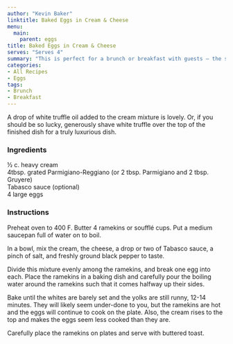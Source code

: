 ```yaml
---
author: "Kevin Baker"
linktitle: Baked Eggs in Cream & Cheese
menu:
  main:
    parent: eggs
title: Baked Eggs in Cream & Cheese
serves: "Serves 4"
summary: "This is perfect for a brunch or breakfast with guests – the sort of occasion where you want an egg dish rather than just eggs, but you’d rather not spend your Saturday morning making Hollandaise sauce. It’s also just absurdly good. Be sure to serve with plenty of buttered toast for dipping in the delicious amalgam of egg yolks, cream and cheese."
categories:
- All Recipes
- Eggs
tags:
- Brunch
- Breakfast
---
```

A drop of white truffle oil added to the cream mixture is lovely. Or, if you should be so lucky, generously shave white truffle over the top of the finished dish for a truly luxurious dish.

### Ingredients

<div class="ingredient-list">

½ c. heavy cream  
4tbsp. grated Parmigiano-Reggiano (or 2 tbsp. Parmigiano and 2 tbsp. Gruyere)  
Tabasco sauce (optional)  
4 large eggs  

</div>

### Instructions
Preheat oven to 400 F. Butter 4 ramekins or soufflé cups. Put a medium saucepan full of water on to boil.

In a bowl, mix the cream, the cheese, a drop or two of Tabasco sauce, a pinch of salt, and freshly ground black pepper to taste. 

Divide this mixture evenly among the ramekins, and break one egg into each. Place the ramekins in a baking dish and carefully pour the boiling water around the ramekins such that it comes halfway up their sides. 

Bake until the whites are barely set and the yolks are still runny, 12-14 minutes. They will likely seem under-done to you, but the ramekins are hot and the eggs will continue to cook on the plate.  Also,  the cream rises to the top and makes the eggs seem less cooked than they are.

Carefully place the ramekins on plates and serve with buttered toast.